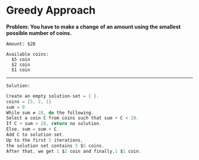 # Greedy Approach

**Problem: You have to make a change of an amount using the smallest possible number of coins.**

    Amount: $28

    Available coins:
      $5 coin
      $2 coin
      $1 coin

----------
    Solution:

```c
Create an empty solution-set = { }.
coins = {5, 2, 1}
sum = 0
While sum ≠ 28, do the following.
Select a coin C from coins such that sum + C < 28.
If C + sum > 28, return no solution.
Else, sum = sum + C.
Add C to solution-set.
Up to the first 5 iterations,
the solution set contains 5 $5 coins.
After that, we get 1 $2 coin and finally,1 $1 coin.
```
